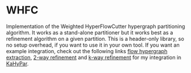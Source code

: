 # WHFC
Implementation of the Weighted HyperFlowCutter hypergraph partitioning algorithm.
It works as a stand-alone partitioner but it works best as a refinement algorithm on a given partition.
This is a header-only library, so no setup overhead, if you want to use it in your own tool.
If you want an example integration, check out the following links [flow hypergraph extraction](https://github.com/larsgottesbueren/kahypar/blob/HyperFlowCutterIntegration/kahypar/partition/refinement/flow/whfc_flow_hypergraph_extraction.h), [2-way refinement](https://github.com/larsgottesbueren/kahypar/blob/HyperFlowCutterIntegration/kahypar/partition/refinement/flow/2way_hyperflowcutter_refiner.h) and [k-way refinement](https://github.com/larsgottesbueren/kahypar/blob/HyperFlowCutterIntegration/kahypar/partition/refinement/flow/kway_hyperflowcutter_refiner.h) for my integration in [KaHyPar](https://github.com/SebastianSchlag/kahypar/tree/master/kahypar). 
